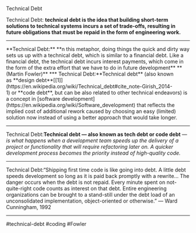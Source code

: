 Technical Debt

Technical Debt: **technical debt is the idea that building short-term solutions to technical systems incurs a set of trade-offs, resulting in future obligations that must be repaid in the form of engineering work.**
<hr>
**Technical Debt:** **n this metaphor, doing things the quick and dirty way sets us up with a technical debt, which is similar to a financial debt. Like a financial debt, the technical debt incurs interest payments, which come in the form of the extra effort that we have to do in future development** **(Martin Fowler)**
***
Technical Debt:**Technical debt** (also known as **design debt**[[1]](https://en.wikipedia.org/wiki/Technical_debt#cite_note-Girish_2014-1) or **code debt**, but can be also related to other technical endeavors) is a concept in [software development](https://en.wikipedia.org/wiki/Software_development) that reflects the implied cost of additional rework caused by choosing an easy (limited) solution now instead of using a better approach that would take longer.
<hr>

Technical Debt:**Technical debt — also known as tech debt or code debt** — _is what happens when a development team speeds up the delivery of a project or functionality that will require refactoring later on. A quicker development process becomes the priority instead of high-quality code._
***
Technical Debt:“Shipping first time code is like going into debt. A little debt speeds development so long as it is paid back promptly with a rewrite… The danger occurs when the debt is not repaid. Every minute spent on not-quite-right code counts as interest on that debt. Entire engineering organizations can be brought to a stand-still under the debt load of an unconsolidated implementation, object-oriented or otherwise.” — Ward Cunningham, 1992
<hr>


#technical-debt
#coding #Fowler 